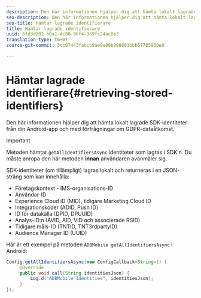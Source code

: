 ```yaml
---
description: Den här informationen hjälper dig att hämta lokalt lagrade SDK-identiteter från din Android-app och med förfrågningar om GDPR-dataåtkomst.
seo-description: Den här informationen hjälper dig att hämta lokalt lagrade SDK-identiteter från din Android-app och med förfrågningar om GDPR-dataåtkomst.
seo-title: Hämtar lagrade identifierare
title: Hämtar lagrade identifierare
uuid: 6fd3d202-b0a1-4c80-96f4-369fc24ac0a3
translation-type: tm+mt
source-git-commit: 3cc97443fabcb9ae9e09b998801bbb57785960e0

---
```



# Hämtar lagrade identifierare{#retrieving-stored-identifiers}

Den här informationen hjälper dig att hämta lokalt lagrade SDK-identiteter från din Android-app och med förfrågningar om GDPR-dataåtkomst.

>[!IMPORTANT]
>
>Metoden hämtar `getAllIdentifiersAsync` identiteter som lagras i SDK:n. Du måste anropa den här metoden **innan** användaren avanmäler sig.

SDK-identiteter (om tillämpligt) lagras lokalt och returneras i en JSON-sträng som kan innehålla:

* Företagskontext - IMS-organisations-ID
* Användar-ID
* Experience Cloud iD (MID), tidigare Marketing Cloud ID
* Integrationskoder (ADID, Push ID)
* ID för datakälla (DPID, DPUUID)
* Analys-ID:n (AVID, AID, VID och associerade RSID)
* Tidigare måls-ID (TNTID, TNT3rdpartyID)
* Audience Manager ID (UUID)

Här är ett exempel på metoden `ADBMobile getAllIdentifiersAsync` i Android:

```java
Config.getAllIdentifiersAsync(new ConfigCallback<String>() { 
     @Override 
     public void call(String identitiesJson) {                 
         Log.d("ADBMobile Identities", identitiesJson); 
     } 
});
```
